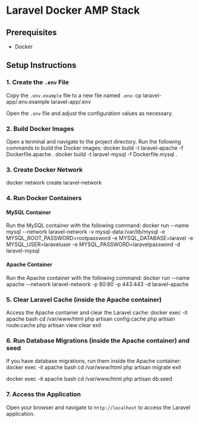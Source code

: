# Laravel Docker AMP Stack

## Prerequisites

- Docker

## Setup Instructions

### 1. Create the `.env` File

Copy the `.env.example` file to a new file named `.env`:
cp laravel-app/.env.example laravel-app/.env

Open the `.env` file and adjust the configuration values as necessary.

### 2. Build Docker Images

Open a terminal and navigate to the project directory. Run the following commands to build the Docker images:
docker build -t laravel-apache -f Dockerfile.apache .
docker build -t laravel-mysql -f Dockerfile.mysql .

### 3. Create Docker Network

docker network create laravel-network

### 4. Run Docker Containers

#### MySQL Container

Run the MySQL container with the following command:
docker run --name mysql --network laravel-network -v mysql-data:/var/lib/mysql -e MYSQL_ROOT_PASSWORD=rootpassword -e MYSQL_DATABASE=laravel -e MYSQL_USER=laraveluser -e MYSQL_PASSWORD=laravelpassword -d laravel-mysql

#### Apache Container

Run the Apache container with the following command:
docker run --name apache --network laravel-network -p 80:80 -p 443:443 -d laravel-apache

### 5. Clear Laravel Cache (inside the Apache container)

Access the Apache container and clear the Laravel cache:
docker exec -it apache bash
cd /var/www/html
php artisan config:cache
php artisan route:cache
php artisan view:clear
exit

### 6. Run Database Migrations (inside the Apache container) and seed

If you have database migrations, run them inside the Apache container:
docker exec -it apache bash
cd /var/www/html
php artisan migrate
exit

docker exec -it apache bash
cd /var/www/html
php artisan db:seed

### 7. Access the Application

Open your browser and navigate to `http://localhost` to access the Laravel application.


